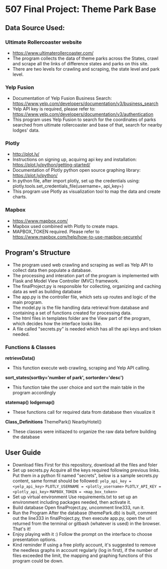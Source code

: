 # 507 Final Project: Theme Park Base


## Data Source Used:

### Ultimate Rollercoaster website
- https://www.ultimaterollercoaster.com/
- The program collects the data of theme parks across the States,  crawl and scrape all the links of difference states and parks on this site.
- There are two levels for crawling and scraping, the state level and park level.

### Yelp Fusion
- Documentation of Yelp Fusion Business Search: https://www.yelp.com/developers/documentation/v3/business_search
- Yelp API key is required, please refer to: https://www.yelp.com/developers/documentation/v3/authentication
- This program uses Yelp Fusion to search for the coordinates of parks searched from ultimate rollercoaster and base of that, search for nearby lodges' data.

### Plotly
- http://plot.ly/
- Instructions on signing up, acquirng api key and installation: https://plot.ly/python/getting-started/
- Documentation of Plotly python open source graphing library: https://plot.ly/python/
- In python file, after import plotly, set up the credentials using:
    plotly.tools.set_credentials_file(username=<USERNAME>, api_key=<APIKEY>)
- This program use Plotly as visualization tool to map the data and create charts.

### Mapbox
- https://www.mapbox.com/
- Mapbox used combined with Plotly to create maps.
- MAPBOX_TOKEN required. Please refer to https://www.mapbox.com/help/how-to-use-mapbox-securely/


## Program's Structure

- The program used web crawling and scraping as well as Yelp API to collect data then populate a database.
- The processing and interation part of the program is implemented with Flask and Model View Controller (MVC) framework.
- The finalProject.py is responsible for collecting, organizing and caching data as well as building database
- The app.py is the controller file, which sets up routes and logic of the main program.
- The model.py is the file handling data retrieval from database and containing a set of functions created for processing data.
- The html files in templates folder are the View part of the program, which decides how the interface looks like.
- A file called "secrets.py" is needed which has all the api keys and token needed.

### Functions & Classes
**retrieveData()**
- This function execute web crawling, scraping and Yelp API calling.

**sort_states(sortby='number of park', sortorder='desc')**
- This function take the user choice and sort the main table in the program accordingly

**statemap()**
**lodgemap()**
- These functions call for required data from database then visualize it

**Class_Definitions**
ThemePark()
NearbyHotel()
- These classes were initiazed to organize the raw data before building the database


## User Guide

- Download files
  First for this repository, download all the files and foler  
- Set up secrets.py
  Acquire all the keys required following previous links. Put them in a python fil named "secrets", below is a sample secrets.py content, same format should be followed:
`yelp_api_key = <yelp_api_key>`
`PLOTLY_USERNAME = <plotly_username>`
`PLOTLY_API_KEY = <plotly_api_key>`
`MAPBOX_TOKEN = <map_box_token>`
- Set up virtual environment
  Use requirements.txt to set up an environment including packages needed, then activate it.
- Build database
  Open finalProject.py, uncomment line333, run it.
- Run the Program
  After the database (themePark.db) is built, comment out the line333 in finalProject.py, then execute app.py, open the url returned from the terminal or gitbash (whatever is used) in the browser. That's it!
- Enjoy playing with it :)
  Follow the prompt on the interface to choose presentation options.
- Kind reminder
  If using a free plotly account, it's suggested to remove the needless graphs in account regularly (log in first), if the number of files exceeded the limit, the mapping and graphing functions of this program could be down.
